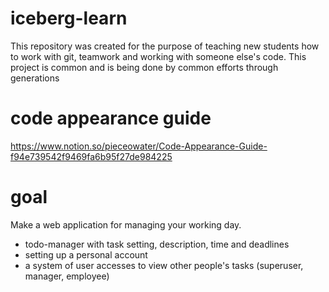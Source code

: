 # iceberg-learn
This repository was created for the purpose of teaching new students how to work with git, teamwork and working with someone else's code. This project is common and is being done by common efforts through generations

# code appearance guide
https://www.notion.so/pieceowater/Code-Appearance-Guide-f94e739542f9469fa6b95f27de984225

# goal
Make a web application for managing your working day.
- todo-manager with task setting, description, time and deadlines
- setting up a personal account
- a system of user accesses to view other people's tasks (superuser, manager, employee)
